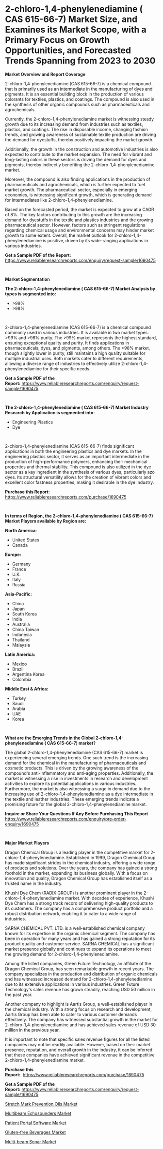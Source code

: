 <p><h1>2-chloro-1,4-phenylenediamine ( CAS 615-66-7) Market Size, and Examines its Market Scope, with a Primary Focus on Growth Opportunities, and Forecasted Trends Spanning from 2023 to 2030</h1></p><p><strong>Market Overview and Report Coverage</strong></p>
<p><p>2-chloro-1,4-phenylenediamine (CAS 615-66-7) is a chemical compound that is primarily used as an intermediate in the manufacturing of dyes and pigments. It is an essential building block in the production of various colorants for textiles, plastics, and coatings. The compound is also used in the synthesis of other organic compounds such as pharmaceuticals and agrochemicals.</p><p>Currently, the 2-chloro-1,4-phenylenediamine market is witnessing steady growth due to its increasing demand from industries such as textiles, plastics, and coatings. The rise in disposable income, changing fashion trends, and growing awareness of sustainable textile production are driving the demand for dyestuffs, thereby positively impacting the market growth.</p><p>Additionally, the growth in the construction and automotive industries is also expected to contribute to the market expansion. The need for vibrant and long-lasting colors in these sectors is driving the demand for dyes and pigments, thereby indirectly benefiting the 2-chloro-1,4-phenylenediamine market.</p><p>Moreover, the compound is also finding applications in the production of pharmaceuticals and agrochemicals, which is further expected to fuel market growth. The pharmaceutical sector, especially in emerging economies, is witnessing significant growth, which is generating demand for intermediates like 2-chloro-1,4-phenylenediamine.</p><p>Based on the forecasted period, the market is expected to grow at a CAGR of 8%. The key factors contributing to this growth are the increasing demand for dyestuffs in the textile and plastics industries and the growing pharmaceutical sector. However, factors such as stringent regulations regarding chemical usage and environmental concerns may hinder market growth to some extent. Overall, the market outlook for 2-chloro-1,4-phenylenediamine is positive, driven by its wide-ranging applications in various industries.</p></p>
<p><strong>Get a Sample PDF of the Report:</strong> <a href="https://www.reliableresearchreports.com/enquiry/request-sample/1690475">https://www.reliableresearchreports.com/enquiry/request-sample/1690475</a></p>
<p>&nbsp;</p>
<p><strong>Market Segmentation</strong></p>
<p><strong>The 2-chloro-1,4-phenylenediamine ( CAS 615-66-7) Market Analysis by types is segmented into:</strong></p>
<p><ul><li>>99%</li><li>>98%</li></ul></p>
<p>&nbsp;</p>
<p><p>2-chloro-1,4-phenylenediamine (CAS 615-66-7) is a chemical compound commonly used in various industries. It is available in two market types: >99% and >98% purity. The >99% market represents the highest standard, ensuring exceptional quality and purity. It finds applications in pharmaceuticals, dyes, and pigments, among others. The >98% market, though slightly lower in purity, still maintains a high quality suitable for multiple industrial uses. Both markets cater to different requirements, allowing a diverse range of industries to effectively utilize 2-chloro-1,4-phenylenediamine for their specific needs.</p></p>
<p><strong>Get a Sample PDF of the Report:</strong>&nbsp;<a href="https://www.reliableresearchreports.com/enquiry/request-sample/1690475">https://www.reliableresearchreports.com/enquiry/request-sample/1690475</a></p>
<p>&nbsp;</p>
<p><strong>The 2-chloro-1,4-phenylenediamine ( CAS 615-66-7) Market Industry Research by Application is segmented into:</strong></p>
<p><ul><li>Engineering Plastics</li><li>Dye</li></ul></p>
<p>&nbsp;</p>
<p><p>2-chloro-1,4-phenylenediamine (CAS 615-66-7) finds significant applications in both the engineering plastics and dye markets. In the engineering plastics sector, it serves as an important intermediate in the production of high-performance polymers, enhancing their mechanical properties and thermal stability. This compound is also utilized in the dye sector as a key ingredient in the synthesis of various dyes, particularly azo dyes. Its structural versatility allows for the creation of vibrant colors and excellent color fastness properties, making it desirable in the dye industry.</p></p>
<p><strong>Purchase this Report:</strong>&nbsp; <a href="https://www.reliableresearchreports.com/purchase/1690475">https://www.reliableresearchreports.com/purchase/1690475</a></p>
<p>&nbsp;</p>
<p><strong>In terms of Region, the 2-chloro-1,4-phenylenediamine ( CAS 615-66-7) Market Players available by Region are:</strong></p>
<p>
    <p> <strong> North America: </strong>
        <ul>
            <li>United States</li>
            <li>Canada</li>
        </ul>
        </p> 
    <p> <strong> Europe: </strong>
        <ul>
            <li>Germany</li>
            <li>France</li>
            <li>U.K.</li>
            <li>Italy</li>
            <li>Russia</li>
        </ul>
        </p> 
    <p> <strong> Asia-Pacific: </strong>
        <ul>
            <li>China</li>
            <li>Japan</li>
            <li>South Korea</li>
            <li>India</li>
            <li>Australia</li>
            <li>China Taiwan</li>
            <li>Indonesia</li>
            <li>Thailand</li>
            <li>Malaysia</li>
        </ul>
        </p> 
    <p> <strong> Latin America: </strong>
        <ul>
            <li>Mexico</li>
            <li>Brazil</li>
            <li>Argentina Korea</li>
            <li>Colombia</li>
        </ul>
        </p> 
    <p> <strong> Middle East & Africa: </strong>
        <ul>
            <li>Turkey</li>
            <li>Saudi</li>
            <li>Arabia</li>
            <li>UAE</li>
            <li>Korea</li>
        </ul>
    </p>
    </p>
<p>&nbsp;</p>
<p><strong>What are the Emerging Trends in the Global 2-chloro-1,4-phenylenediamine ( CAS 615-66-7) market?</strong></p>
<p><p>The global 2-chloro-1,4-phenylenediamine (CAS 615-66-7) market is experiencing several emerging trends. One such trend is the increasing demand for the chemical in the manufacturing of pharmaceuticals and cosmetic products. This is driven by the growing awareness of the compound's anti-inflammatory and anti-aging properties. Additionally, the market is witnessing a rise in investments in research and development activities to explore its potential applications in various industries. Furthermore, the market is also witnessing a surge in demand due to the increasing use of 2-chloro-1,4-phenylenediamine as a dye intermediate in the textile and leather industries. These emerging trends indicate a promising future for the global 2-chloro-1,4-phenylenediamine market.</p></p>
<p><strong>Inquire or Share Your Questions If Any Before Purchasing This Report</strong>- <a href="https://www.reliableresearchreports.com/enquiry/pre-order-enquiry/1690475">https://www.reliableresearchreports.com/enquiry/pre-order-enquiry/1690475</a></p>
<p>&nbsp;</p>
<p><strong>Major Market Players</strong></p>
<p><p>Dragon Chemical Group is a leading player in the competitive market for 2-chloro-1,4-phenylenediamine. Established in 1999, Dragon Chemical Group has made significant strides in the chemical industry, offering a wide range of products and solutions. Over the years, the company has gained a strong foothold in the market, expanding its business globally. With a focus on innovation and quality, Dragon Chemical Group has established itself as a trusted name in the industry.</p><p>Khushi Dye Chem (RADIX GROUP) is another prominent player in the 2-chloro-1,4-phenylenediamine market. With decades of experience, Khushi Dye Chem has a strong track record of delivering high-quality products to its customers. The company has a comprehensive product portfolio and a robust distribution network, enabling it to cater to a wide range of industries.</p><p>SARNA CHEMICAL PVT. LTD. is a well-established chemical company known for its expertise in the organic chemical segment. The company has been in operation for many years and has gained a strong reputation for its product quality and customer service. SARNA CHEMICAL has a significant market presence globally and continues to expand its operations to meet the growing demand for 2-chloro-1,4-phenylenediamine.</p><p>Among the listed companies, Green Future Technology, an affiliate of the Dragon Chemical Group, has seen remarkable growth in recent years. The company specializes in the production and distribution of organic chemicals and has witnessed increased demand for 2-chloro-1,4-phenylenediamine due to its extensive applications in various industries. Green Future Technology's sales revenue has grown steadily, reaching USD 50 million in the past year.</p><p>Another company to highlight is Aartis Group, a well-established player in the chemical industry. With a strong focus on research and development, Aartis Group has been able to cater to various customer demands effectively. The company has witnessed substantial growth in the market for 2-chloro-1,4-phenylenediamine and has achieved sales revenue of USD 30 million in the previous year.</p><p>It is important to note that specific sales revenue figures for all the listed companies may not be readily available. However, based on their market presence, reputation, and overall growth in the industry, it can be inferred that these companies have achieved significant revenue in the competitive 2-chloro-1,4-phenylenediamine market.</p></p>
<p><strong>Purchase this Report:</strong>&nbsp;&nbsp;<a href="https://www.reliableresearchreports.com/purchase/1690475">https://www.reliableresearchreports.com/purchase/1690475</a></p>
<p></p>
<p><strong>Get a Sample PDF of the Report:</strong>&nbsp;<a href="https://www.reliableresearchreports.com/enquiry/request-sample/1690475">https://www.reliableresearchreports.com/enquiry/request-sample/1690475</a></p>
<p><p><a href="https://www.linkedin.com/pulse/decoding-stretch-mark-prevention-oils-market-deep-dive-latest/">Stretch Mark Prevention Oils Market</a></p><p><a href="https://medium.com/@amayabeahan/multibeam-echosounders-nbsp-market-focuses-on-market-share-size-and-projected-forecast-till-2030-352dc08dfa05">Multibeam Echosounders Market</a></p><p><a href="https://www.linkedin.com/pulse/patient-portal-software-market-size-share-global-analysis/">Patient Portal Software Market</a></p><p><a href="https://github.com/NorbertYates/Market-Research-Report-List-2/blob/main/gluten-free-beverages-market.md">Gluten-free Beverages Market</a></p><p><a href="https://medium.com/@walterkutch/multi-beam-sonar-market-trends-and-market-analysis-forecasted-for-period-2023-2030-955309bd738a">Multi-beam Sonar Market</a></p></p>